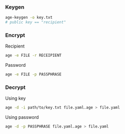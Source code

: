 ### Keygen

```bash
age-keygen -o key.txt
# public key == "recipient"
```

### Encrypt

Recipient

```bash
age -e FILE -r RECEIPIENT
```

Password

```bash
age -e FILE -p PASSPHRASE
```

### Decrypt

Using key

```bash
age -d -i path/to/key.txt file.yaml.age > file.yaml
```

Using password

```bash
age -d -p PASSPHRASE file.yaml.age > file.yaml
```
